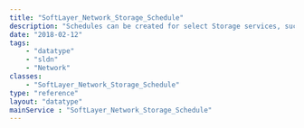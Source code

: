 ```yaml
---
title: "SoftLayer_Network_Storage_Schedule"
description: "Schedules can be created for select Storage services, such as iscsi. These schedules are used to perform various tasks such as scheduling snapshots or synchronizing replicants. "
date: "2018-02-12"
tags:
    - "datatype"
    - "sldn"
    - "Network"
classes:
    - "SoftLayer_Network_Storage_Schedule"
type: "reference"
layout: "datatype"
mainService : "SoftLayer_Network_Storage_Schedule"
---
```

